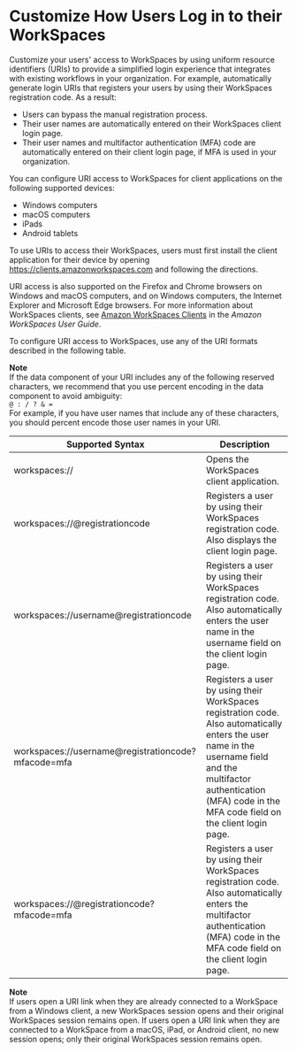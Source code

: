 # Customize How Users Log in to their WorkSpaces<a name="customize-workspaces-user-login"></a>

Customize your users' access to WorkSpaces by using uniform resource identifiers \(URIs\) to provide a simplified login experience that integrates with existing workflows in your organization\. For example, automatically generate login URIs that registers your users by using their WorkSpaces registration code\. As a result: 
+ Users can bypass the manual registration process\.
+ Their user names are automatically entered on their WorkSpaces client login page\.
+ Their user names and multifactor authentication \(MFA\) code are automatically entered on their client login page, if MFA is used in your organization\.

You can configure URI access to WorkSpaces for client applications on the following supported devices: 
+ Windows computers
+ macOS computers
+ iPads
+ Android tablets

To use URIs to access their WorkSpaces, users must first install the client application for their device by opening [https://clients\.amazonworkspaces\.com](https://clients.amazonworkspaces.com/) and following the directions\.

URI access is also supported on the Firefox and Chrome browsers on Windows and macOS computers, and on Windows computers, the Internet Explorer and Microsoft Edge browsers\. For more information about WorkSpaces clients, see [Amazon WorkSpaces Clients](https://docs.aws.amazon.com/workspaces/latest/userguide/amazon-workspaces-clients.html) in the *Amazon WorkSpaces User Guide*\.

To configure URI access to WorkSpaces, use any of the URI formats described in the following table\.

**Note**  
If the data component of your URI includes any of the following reserved characters, we recommend that you use percent encoding in the data component to avoid ambiguity:   
`@ : / ? & =`  
For example, if you have user names that include any of these characters, you should percent encode those user names in your URI\.


| Supported Syntax | Description | 
| --- | --- | 
| workspaces:// | Opens the WorkSpaces client application\. | 
| workspaces://@registrationcode | Registers a user by using their WorkSpaces registration code\. Also displays the client login page\. | 
| workspaces://username@registrationcode | Registers a user by using their WorkSpaces registration code\. Also automatically enters the user name in the username field on the client login page\. | 
| workspaces://username@registrationcode?mfacode=mfa | Registers a user by using their WorkSpaces registration code\. Also automatically enters the user name in the username field and the multifactor authentication \(MFA\) code in the MFA code field on the client login page\. | 
| workspaces://@registrationcode?mfacode=mfa | Registers a user by using their WorkSpaces registration code\. Also automatically enters the multifactor authentication \(MFA\) code in the MFA code field on the client login page\. | 

**Note**  
If users open a URI link when they are already connected to a WorkSpace from a Windows client, a new WorkSpaces session opens and their original WorkSpaces session remains open\. If users open a URI link when they are connected to a WorkSpace from a macOS, iPad, or Android client, no new session opens; only their original WorkSpaces session remains open\.